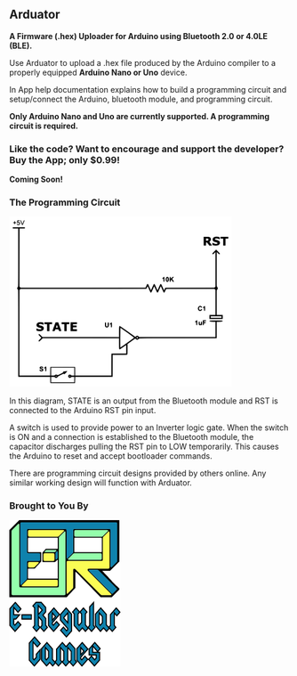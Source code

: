 ## Arduator
**A Firmware (.hex) Uploader for Arduino using Bluetooth 2.0 or 4.0LE (BLE).**

Use Arduator to upload a .hex file produced by the Arduino compiler to a properly equipped **Arduino Nano or Uno** device.

In App help documentation explains how to build a programming circuit and setup/connect the Arduino, bluetooth module, and programming circuit.

**Only Arduino Nano and Uno are currently supported. A programming circuit is required.**

### Like the code? Want to encourage and support the developer? Buy the App; only $0.99!
<!-- [<img src="art/google-play-badge.png" alt="Google Play Store" width="300" />](https://play.google.com/store/apps/details?id=com.e_regular_games.arduator) -->
**Coming Soon!**

### The Programming Circuit

<img src="art/circuit.png" alt="Programming Circuit" width="400" />

In this diagram, STATE is an output from the Bluetooth module and RST is connected to the Arduino RST pin input.

A switch is used to provide power to an Inverter logic gate. When the switch is ON and a connection is established to the Bluetooth module, the capacitor discharges pulling the RST pin to LOW temporarily. This causes the Arduino to reset and accept bootloader commands.

There are programming circuit designs provided by others online. Any similar working design will function with Arduator.

### Brought to You By

[<img src="art/company_logo.png" alt="E-Regular Games" width="200" />](http://e-regular-games.com)
